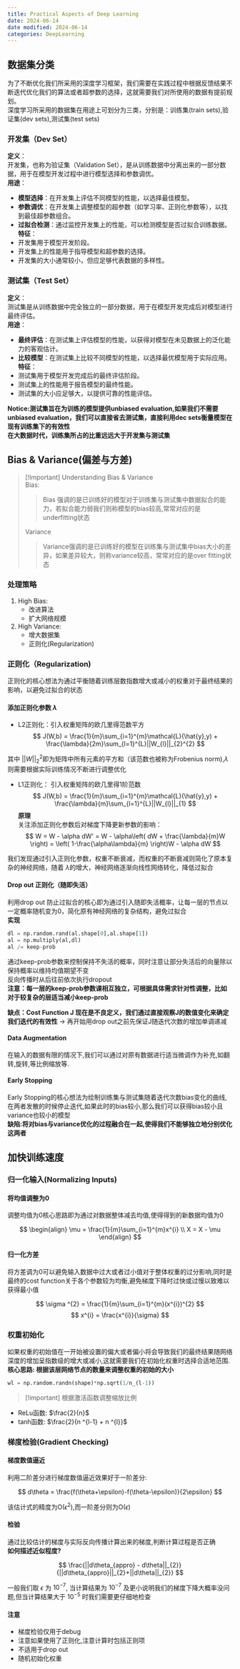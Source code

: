 ```yaml
---
title: Practical Aspects of Deep Learning
date: 2024-06-14
date modified: 2024-06-14
categories: DeepLearning
---
```


## 数据集分类

为了不断优化我们所采用的深度学习框架，我们需要在实践过程中根据反馈结果不断迭代优化我们的算法或者超参数的选择，这就需要我们对所使用的数据有提前规划。  
深度学习所采用的数据集在用途上可划分为三类，分别是：训练集(train sets),验证集(dev sets),测试集(test sets)

### 开发集（Dev Set）

**定义**：  
开发集，也称为验证集（Validation Set），是从训练数据中分离出来的一部分数据，用于在模型开发过程中进行模型选择和参数调优。  
**用途**：
- **模型选择**：在开发集上评估不同模型的性能，以选择最佳模型。
- **参数调优**：在开发集上调整模型的超参数（如学习率、正则化参数等），以找到最佳超参数组合。
- **过拟合检测**：通过监控开发集上的性能，可以检测模型是否过拟合训练数据。  
**特征**：
- 开发集用于模型开发阶段。
- 开发集上的性能用于指导模型和超参数的选择。
- 开发集的大小通常较小，但应足够代表数据的多样性。

### 测试集（Test Set）

**定义**：  
测试集是从训练数据中完全独立的一部分数据，用于在模型开发完成后对模型进行最终评估。  
**用途**：
- **最终评估**：在测试集上评估模型的性能，以获得对模型在未见数据上的泛化能力的客观估计。
- **比较模型**：在测试集上比较不同模型的性能，以选择最优模型用于实际应用。  
**特征**：
- 测试集用于模型开发完成后的最终评估阶段。
- 测试集上的性能用于报告模型的最终性能。
- 测试集的大小应足够大，以提供可靠的性能评估。

**Notice:测试集旨在为训练的模型提供unbiased evaluation,如果我们不需要unbiased evaluation，我们可以直接省去测试集，直接利用dec sets衡量模型在现有训练集下的有效性**  
**在大数据时代，训练集所占的比重远远大于开发集与测试集**

## Bias & Variance(偏差与方差)

> [!Important] Understanding Bias & Variance  
> Bias:
>
> >Bias 强调的是已训练好的模型对于训练集与测试集中数据拟合的能力，若拟合能力弱我们则称模型的bias较高,常常对应的是underfitting状态
>
> Variance
>
> >Variance强调的是已训练好的模型在训练集与测试集中bias大小的差异，如果差异较大，则称variance较高，常常对应的是over fitting状态

### 处理策略

1. High Bias:
   - 改进算法
   - 扩大网络规模
2. High Variance:
   - 增大数据集
   - 正则化(Regularization)

### 正则化（Regularization)

正则化的核心想法为通过平衡随着训练层数指数增大或减小的权重对于最终结果的影响，以避免过拟合的状态

#### 添加正则化参数 $\lambda$

- L2正则化：引入权重矩阵的欧几里得范数平方
$$
J(W,b) = \frac{1}{m}\sum_{i=1}^{m}\mathcal{L}(\hat{y},y) + \frac{\lambda}{2m}\sum_{l=1}^{L}||W_{l}||_{2}^{2}
$$

其中 $||W||^{2}_{2}$即为矩阵中所有元素的平方和（该范数也被称为Frobenius norm),$\lambda$则需要根据实际训练情况不断进行调整优化

- L1正则化： 引入权重矩阵的欧几里得1阶范数
$$
J(W,b) = \frac{1}{m}\sum_{i=1}^{m}\mathcal{L}(\hat{y},y) + \frac{\lambda}{m}\sum_{l=1}^{L}||W_{l}||_{1}
$$
**原理**  
关注添加正则化参数后对梯度下降更新参数的影响：
$$
W = W - \alpha dW' = W - \alpha\left( dW + \frac{\lambda}{m}W \right) = \left( 1-\frac{\alpha\lambda}{m} \right)W - \alpha dW
$$

我们发现通过引入正则化参数，权重不断衰减，而权重的不断衰减则简化了原本复杂的神经网络，随着 $\lambda$的增大，神经网络逐渐向线性网络转化，降低过拟合

#### Drop out 正则化（随即失活）

利用drop out 防止过拟合的核心即为通过引入随即失活概率，让每一层的节点以一定概率随机变为0，简化原有神经网络的复杂结构，避免过拟合  
**实现**

```python
dl = np.random.rand(al.shape[0],al.shape[1])
al = np.multiply(al,dl)
al /= keep-prob
```

通过keep-prob参数来控制保持不失活的概率，同时注意让部分失活后的向量除以保持概率以维持均值期望不变  
反向传播时从后往前依次执行dropout  
**注意：每一层的keep-prob参数课相互独立，可根据具体需求针对性调整，比如对于较复杂的层适当减小keep-prob**

**缺点：Cost Function J 现在是不良定义，我们通过直接观察J的数值变化来确定我们迭代的有效性** -> 再开始用drop out之前先保证J随迭代次数的增加单调递减

#### Data Augmentation

在输入的数据有限的情况下,我们可以通过对原有数据进行适当微调作为补充,如翻转,旋转,等比例缩放等.

#### Early Stopping

Early Stopping的核心想法为绘制训练集与测试集随着迭代次数bias变化的曲线,在两者发散的时候停止迭代,如果此时的bias较小,那么我们可以获得bias较小且variance也较小的模型  
**缺陷:将对bias与variance优化的过程融合在一起,使得我们不能够独立地分别优化这两者**

## 加快训练速度

### 归一化输入(Normalizing Inputs)

#### 将均值调整为0

调整均值为0核心思路即为通过对数据整体减去均值,使得得到的新数据均值为0

$$
\begin{align}
\mu = \frac{1}{m}\sum_{i=1}^{m}x^{i} \\
X = X - \mu
\end{align}
$$

#### 归一化方差

将方差调为0可以避免输入数据中过大或者过小值对于整体权重的过分影响,同时是最终的cost function关于各个参数较为均衡,避免梯度下降时过快或过慢以致难以获得最小值

$$
\sigma ^{2} = \frac{1}{m}\sum_{i=1}^{m}(x^{i})^{2}
$$
$$
x^{i} = \frac{x^{i}}{\sigma}
$$

### 权重初始化

如果权重的初始值在一开始被设置的偏大或者偏小将会导致我们的最终结果随网络深度的增加呈指数级的增大或减小,这就需要我们在初始化权重时选择合适地范围.  
**核心思路: 根据该层网络节点的数量来调整权重的初始的大小**

```python
wl = np.random.randn(shape)*np.sqrt(1/n_(l-1))
```

> [!important] 根据激活函数调整缩放比例

- ReLu函数: $\frac{2}{n}$
- tanh函数: $\frac{2}{n ^{l-1} + n ^{l}}$

### 梯度检验(Gradient Checking)

#### 梯度数值逼近

利用二阶差分进行梯度数值逼近效果好于一阶差分:

$$
d\theta = \frac{f(\theta+\epsilon)-f(\theta-\epsilon)}{2\epsilon}
$$

该估计式的精度为O($\epsilon ^{2}$),而一阶差分则为O($\epsilon$)

#### 检验

通过比较估计的梯度与实际反向传播计算出来的梯度,判断计算过程是否正确  
**如何描述近似程度?**

$$
\frac{||d\theta_{appro} - d\theta||_{2}}{||d\theta_{appro}||_{2}+||d\theta||_{2}}
$$

一般我们取 $\epsilon$ 为 $10^{-7}$, 当计算结果为 $10^{-7}$ 及更小说明我们的梯度下降大概率没问题,但当计算结果大于 $10^{-5}$ 时我们需要更仔细地检查

#### 注意

- 梯度检验仅用于debug
- 注意如果使用了正则化,注意计算时包括正则项
- 不适用于drop out
- 随机初始化权重